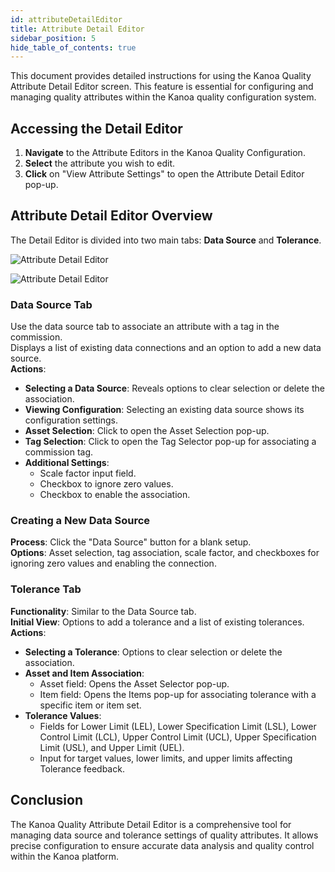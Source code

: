 ```yaml
---
id: attributeDetailEditor
title: Attribute Detail Editor
sidebar_position: 5
hide_table_of_contents: true
---
```

This document provides detailed instructions for using the Kanoa Quality Attribute Detail Editor screen. This feature is essential for configuring and managing quality attributes within the Kanoa quality configuration system.

## Accessing the Detail Editor
1. **Navigate** to the Attribute Editors in the Kanoa Quality Configuration.
2. **Select** the attribute you wish to edit.
3. **Click** on "View Attribute Settings" to open the Attribute Detail Editor pop-up.

## Attribute Detail Editor Overview
The Detail Editor is divided into two main tabs: **Data Source** and **Tolerance**.

![Attribute Detail Editor](/img/quality-config-attribute-detail-editor1.png)

![Attribute Detail Editor](/img/quality-config-attribute-detail-editor2.png)

### Data Source Tab
Use the data source tab to associate an attribute with a tag in the commission.<br />
Displays a list of existing data connections and an option to add a new data source.<br />
**Actions**:
  - **Selecting a Data Source**: Reveals options to clear selection or delete the association.
  - **Viewing Configuration**: Selecting an existing data source shows its configuration settings.
  - **Asset Selection**: Click to open the Asset Selection pop-up.
  - **Tag Selection**: Click to open the Tag Selector pop-up for associating a commission tag.
  - **Additional Settings**:
    - Scale factor input field.
    - Checkbox to ignore zero values.
    - Checkbox to enable the association.

### Creating a New Data Source
**Process**: Click the "Data Source" button for a blank setup.<br />
**Options**: Asset selection, tag association, scale factor, and checkboxes for ignoring zero values and enabling the connection.

### Tolerance Tab
**Functionality**: Similar to the Data Source tab.<br />
**Initial View**: Options to add a tolerance and a list of existing tolerances.<br />
**Actions**:
  - **Selecting a Tolerance**: Options to clear selection or delete the association.
  - **Asset and Item Association**:
    - Asset field: Opens the Asset Selector pop-up.
    - Item field: Opens the Items pop-up for associating tolerance with a specific item or item set.
  - **Tolerance Values**:
    - Fields for Lower Limit (LEL), Lower Specification Limit (LSL), Lower Control Limit (LCL), Upper Control Limit (UCL), Upper Specification Limit (USL), and Upper Limit (UEL).
    - Input for target values, lower limits, and upper limits affecting Tolerance feedback.

## Conclusion
The Kanoa Quality Attribute Detail Editor is a comprehensive tool for managing data source and tolerance settings of quality attributes. It allows precise configuration to ensure accurate data analysis and quality control within the Kanoa platform.

